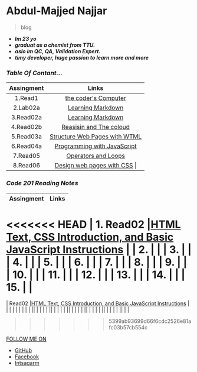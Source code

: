 # Abdul-Majjed Najjar 
 
 >blog 
 
- ***Im 23 yo***
-  ***graduat as a chemist from TTU.***
- ***aslo im QC, QA, Validation Expert.***
- ***timy developer, huge  passion to learn more and more***

### *Table Of Contant...*

|     Assingment   |              Links                         |
|:----------------:|:------------------------------------------:|
|   1.Read1        | [the coder's Computer](read01.md)          |
|   2.Lab02a       | [Learning Markdown](lab02a.md)             |
|   3.Read02a      | [Learning Markdown](read02a.md)            |
|   4.Read02b      | [Reasisin and The coloud](read02b.md)      |
|   5.Read03a      | [Structure Web Pages with WTML](read03a.md)|
|   6.Read04a      | [Programming with JavaScript](read04a.md)  |
|   7.Read05       | [Operators and Loops](read05.md)           |
|   8.Read06       | [Design web pages with CSS](read06.md)    \|

### *Code 201 Reading Notes* 

|   Assingment     |              Links                         |
|:----------------:|:------------------------------------------:|
<<<<<<< HEAD
|   1. Read02      |[HTML Text, CSS Introduction, and Basic JavaScript Instructions](read02.md)              |
|   2.             |                                            |
|   3.             |                                            |
|   4.             |                                            |
|   5.             |                                            |
|   6.             |                                            |
|   7.             |                                            |
|   8.             |                                            |
|   9.             |                                            |
|  10.             |                                            |
|  11.             |                                            |
|  12.             |                                            |
|  13.             |                                            | 
|  14.             |                                            |
|  15.             |                                           \|
=======
|     Read02       |[HTML Text, CSS Introduction, and Basic JavaScript Instructions](Read02.md)                                            |
|                  |                                            |
|                  |                                            |
|                  |                                            ||                  |                                            |
|                  |                                            ||                  |                                            |
|                  |                                            ||                  |                                            |
|                  |                                            ||                  |                                            |
|                  |                                            ||                  |                                            |
|                  |                                            ||                  |                                           \|

>>>>>>> 5399ab93699d66f6cdc2526e81afc03b57cb554c



 


  [FOLLOW ME ON](https://github.com/abdulmajjed/Reading-Notes)
 
- [GitHub](https://github.com/abdulmajjed)
- [Facebook](https://www.facebook.com/majjed10)
- [Intsagarm](https://www.instagram.com/abdulmajjed_/?fbclid=IwAR0iYuMTYAAh4irZvk7A1CeRxXAmVLsX0IIQLJF_1OmyfT7FJ9_fohajNEs)
